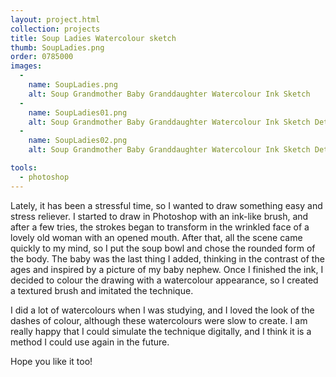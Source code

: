```yaml
---
layout: project.html
collection: projects
title: Soup Ladies Watercolour sketch
thumb: SoupLadies.png
order: 0785000
images:
  -
    name: SoupLadies.png
    alt: Soup Grandmother Baby Granddaughter Watercolour Ink Sketch
  -
    name: SoupLadies01.png
    alt: Soup Grandmother Baby Granddaughter Watercolour Ink Sketch Detail
  -
    name: SoupLadies02.png
    alt: Soup Grandmother Baby Granddaughter Watercolour Ink Sketch Detail

tools:
  - photoshop
---
```


Lately, it has been a stressful time, so I wanted to draw something easy and stress reliever. I started to draw in Photoshop with an ink-like brush, and after a few tries, the strokes began to transform in the wrinkled face of a lovely old woman with an opened mouth. After that, all the scene came quickly to my mind, so I put the soup bowl and chose the rounded form of the body. The baby was the last thing I added, thinking in the contrast of the ages and inspired by a picture of my baby nephew. Once I finished the ink, I decided to colour the drawing with a watercolour appearance, so I created a textured brush and imitated the technique.

I did a lot of watercolours when I was studying, and I loved the look of the dashes of colour, although these watercolours were slow to create. I am really happy that I could simulate the technique digitally, and I think it is a method I could use again in the future.

Hope you like it too!
